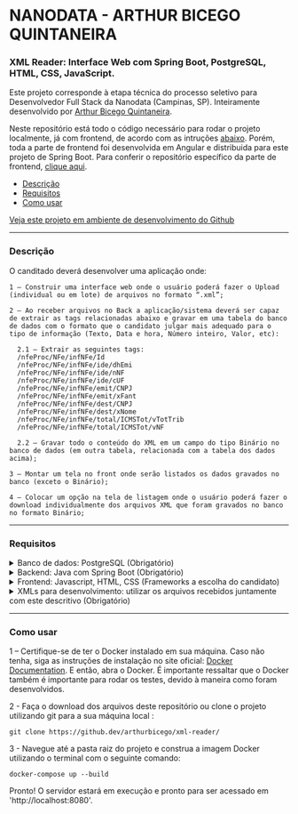 # NANODATA - ARTHUR BICEGO QUINTANEIRA

### XML Reader: Interface Web com Spring Boot, PostgreSQL, HTML, CSS, JavaScript.

Este projeto corresponde à etapa técnica do processo seletivo para Desenvolvedor Full Stack da Nanodata (Campinas, SP). Inteiramente desenvolvido por [Arthur Bicego Quintaneira](https://www.linkedin.com/in/arthurbicego/).

Neste repositório está todo o código necessário para rodar o projeto localmente, já com frontend, de acordo com as intruções [abaixo](#como-usar). Porém, toda a parte de frontend foi desenvolvida em Angular e distribuida para este projeto de Spring Boot. Para conferir o repositório específico da parte de frontend, [clique aqui](https://github.com/arthurbicego/xml-reader-frontend).

- [Descrição](#descrição)
- [Requisitos](#requisitos)
- [Como usar](#como-usar)

[Veja este projeto em ambiente de desenvolvimento do Github](https://github.dev/arthurbicego/xml-reader/)



---

### Descrição

O canditado deverá desenvolver uma aplicação onde:

```
1 – Construir uma interface web onde o usuário poderá fazer o Upload (individual ou em lote) de arquivos no formato “.xml”;
```

```
2 – Ao receber arquivos no Back a aplicação/sistema deverá ser capaz de extrair as tags relacionadas abaixo e gravar em uma tabela do banco de dados com o formato que o candidato julgar mais adequado para o tipo de informação (Texto, Data e hora, Número inteiro, Valor, etc):

  2.1 – Extrair as seguintes tags:
  /nfeProc/NFe/infNFe/Id
  /nfeProc/NFe/infNFe/ide/dhEmi
  /nfeProc/NFe/infNFe/ide/nNF
  /nfeProc/NFe/infNFe/ide/cUF
  /nfeProc/NFe/infNFe/emit/CNPJ
  /nfeProc/NFe/infNFe/emit/xFant
  /nfeProc/NFe/infNFe/dest/CNPJ
  /nfeProc/NFe/infNFe/dest/xNome
  /nfeProc/NFe/infNFe/total/ICMSTot/vTotTrib
  /nfeProc/NFe/infNFe/total/ICMSTot/vNF

  2.2 – Gravar todo o conteúdo do XML em um campo do tipo Binário no banco de dados (em outra tabela, relacionada com a tabela dos dados acima);
```

```
3 – Montar um tela no front onde serão listados os dados gravados no banco (exceto o Binário);
```

```
4 – Colocar um opção na tela de listagem onde o usuário poderá fazer o download individualmente dos arquivos XML que foram gravados no banco no formato Binário;
```

---

### Requisitos

<details>
  <summary>Banco de dados: PostgreSQL (Obrigatório)</summary>

```yaml
xml-reader_database:
  container_name: xml-reader_database
  image: postgres:latest
  restart: unless-stopped
  ports:
    - "5432:5432"
  environment:
    - POSTGRES_DB=******
    - POSTGRES_USER=******
    - POSTGRES_PASSWORD=******
```

</details>
<details>
  <summary>Backend: Java com Spring Boot (Obrigatório)</summary>

```java
@SpringBootApplication
public class XmlReaderApplication {
    public static void main(String[] args) {
        SpringApplication.run(XmlReaderApplication.class, args);
    }
}
```

</details>
<details>
  <summary>Frontend: Javascript, HTML, CSS (Frameworks a escolha do candidato)</summary>

Javascript/Typescript:

```javascript
removeFile(file: File) {
  this.selectedFiles = this.selectedFiles.filter(
    (selectedFile) => selectedFile !== file
  );
}
```

HTML:

```html
<div class="container select-container">
  <h2>Selecione os Arquivos .XML</h2>
  <input type="file" #fileInput style="display: none;" multiple (change)="onFileSelected($event)">
  <button mat-raised-button color="basic" class="select-button" (click)="fileInput.click()">Selecionar</button>
  <div *ngIf="selectedFiles.length > 0">
    <h2>Arquivos selecionados:</h2>
    <ul>
      <li *ngFor="let file of selectedFiles" class="file-item">
        <span class="file-name">{{ file.name }}</span>
        <div class="cancel-button">
          <button mat-mini-fab class="cancel-button-inner" (click)="removeFile(file)">
            <mat-icon class="">cancel</mat-icon>
          </button>
        </div>
      </li>
    </ul>
  </div>
  <button mat-raised-button color="primary" (click)="saveDocuments()"
    [disabled]="selectedFiles.length === 0">Salvar</button>
</div>
```

CSS:
```css
th {
  background-color: #f2f2f2;
  position: sticky;
  top: 75px;
  z-index: 99;
}
```
</details>
<details>
  <summary>XMLs para desenvolvimento: utilizar os arquivos recebidos juntamente com este descritivo (Obrigatório)</summary>

```java
fileData.setEmitCNPJ(getTagValue(document, "/nfeProc/NFe/infNFe/emit/CNPJ"));
fileData.setDestCNPJ(getTagValue(document, "/nfeProc/NFe/infNFe/dest/CNPJ"));
```

</details>

---

### Como usar

1 – Certifique-se de ter o Docker instalado em sua máquina. Caso não tenha, siga as instruções de instalação no site oficial: [Docker Documentation](https://docs.docker.com/get-docker/). E então, abra o Docker. É importante ressaltar que o Docker também é importante para rodar os testes, devido à maneira como foram desenvolvidos.

2 - Faça o download dos arquivos deste repositório ou clone o projeto utilizando git para a sua máquina local :

```
git clone https://github.dev/arthurbicego/xml-reader/
```

3 - Navegue até a pasta raiz do projeto e construa a imagem Docker utilizando o terminal com o seguinte comando:

```
docker-compose up --build
```

Pronto! O servidor estará em execução e pronto para ser acessado em 'http://localhost:8080'.
